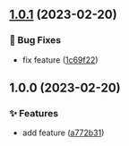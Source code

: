 ## [1.0.1](https://github.com/matejgerek/test-repo/compare/v1.0.0...v1.0.1) (2023-02-20)


### :bug: Bug Fixes

* fix feature ([1c69f22](https://github.com/matejgerek/test-repo/commit/1c69f22f828f22b0228e0defead831135ceca17c))

## 1.0.0 (2023-02-20)


### :sparkles: Features

* add feature ([a772b31](https://github.com/matejgerek/test-repo/commit/a772b31bbeb0fcd4de658304a48846d0febf1e45))
